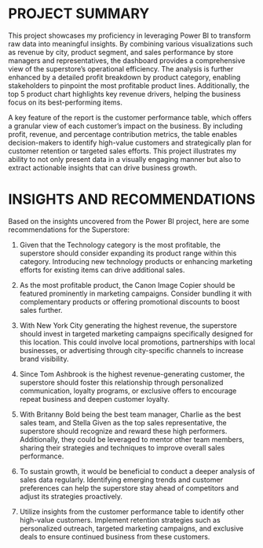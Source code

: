 # PROJECT SUMMARY
This project showcases my proficiency in leveraging Power BI to transform raw data into meaningful insights. By combining various visualizations such as revenue by city, product segment, and sales performance by store managers and representatives, the dashboard provides a comprehensive view of the superstore’s operational efficiency. The analysis is further enhanced by a detailed profit breakdown by product category, enabling stakeholders to pinpoint the most profitable product lines. Additionally, the top 5 product chart highlights key revenue drivers, helping the business focus on its best-performing items.

A key feature of the report is the customer performance table, which offers a granular view of each customer’s impact on the business. By including profit, revenue, and percentage contribution metrics, the table enables decision-makers to identify high-value customers and strategically plan for customer retention or targeted sales efforts. This project illustrates my ability to not only present data in a visually engaging manner but also to extract actionable insights that can drive business growth.

# INSIGHTS AND RECOMMENDATIONS
Based on the insights uncovered from the Power BI project, here are some recommendations for the Superstore:

1. Given that the Technology category is the most profitable, the superstore should consider expanding its product range within this category. Introducing new technology products or enhancing marketing efforts for existing items can drive additional sales.

2. As the most profitable product, the Canon Image Copier should be featured prominently in marketing campaigns. Consider bundling it with complementary products or offering promotional discounts to boost sales further.

3. With New York City generating the highest revenue, the superstore should invest in targeted marketing campaigns specifically designed for this location. This could involve local promotions, partnerships with local businesses, or advertising through city-specific channels to increase brand visibility.

4. Since Tom Ashbrook is the highest revenue-generating customer, the superstore should foster this relationship through personalized communication, loyalty programs, or exclusive offers to encourage repeat business and deepen customer loyalty.

5. With Britanny Bold being the best team manager, Charlie as the best sales team, and Stella Given as the top sales representative, the superstore should recognize and reward these high performers. Additionally, they could be leveraged to mentor other team members, sharing their strategies and techniques to improve overall sales performance.

6. To sustain growth, it would be beneficial to conduct a deeper analysis of sales data regularly. Identifying emerging trends and customer preferences can help the superstore stay ahead of competitors and adjust its strategies proactively.

7. Utilize insights from the customer performance table to identify other high-value customers. Implement retention strategies such as personalized outreach, targeted marketing campaigns, and exclusive deals to ensure continued business from these customers.
